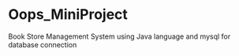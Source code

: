 # Oops_MiniProject
Book Store Management System using Java language and  mysql for database  connection
 
 
 
 
 
